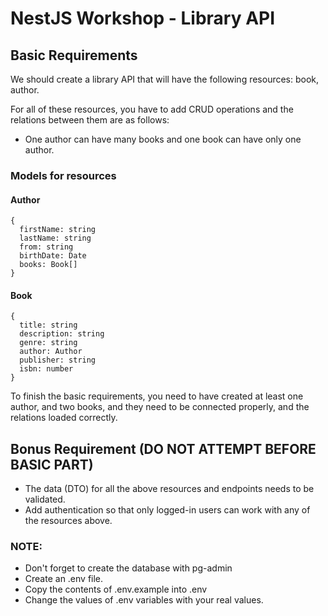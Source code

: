 # NestJS Workshop - Library API

## Basic Requirements

We should create a library API that will have the following resources: book, author.

For all of these resources, you have to add CRUD operations and the relations between them are as follows:

- One author can have many books and one book can have only one author.

### Models for resources

#### Author

```
{
  firstName: string
  lastName: string
  from: string
  birthDate: Date
  books: Book[]
}
```

#### Book

```
{
  title: string
  description: string
  genre: string
  author: Author
  publisher: string
  isbn: number
}
```

To finish the basic requirements, you need to have created at least one author, and two books, and they need to be connected properly, and the relations loaded correctly.

## Bonus Requirement (DO NOT ATTEMPT BEFORE BASIC PART)

- The data (DTO) for all the above resources and endpoints needs to be validated.
- Add authentication so that only logged-in users can work with any of the resources above.

### NOTE:

- Don't forget to create the database with pg-admin
- Create an .env file.
- Copy the contents of .env.example into .env
- Change the values of .env variables with your real values.
